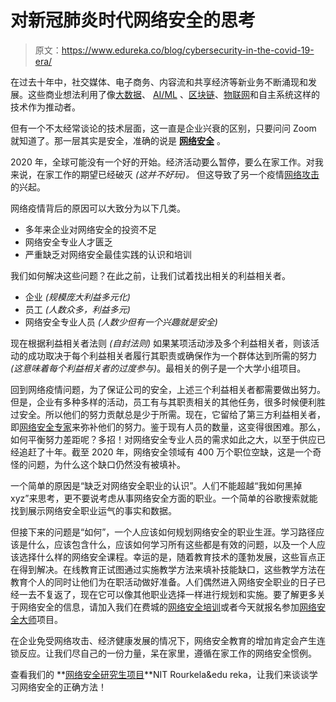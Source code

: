 # 对新冠肺炎时代网络安全的思考

> 原文：<https://www.edureka.co/blog/cybersecurity-in-the-covid-19-era/>

在过去十年中，社交媒体、电子商务、内容流和共享经济等新业务不断涌现和发展。这些商业想法利用了像[大数据](https://www.edureka.co/post-graduate/big-data-engineering)、 [AI/ML](https://www.edureka.co/post-graduate/machine-learning-and-ai) 、[区块链](https://www.edureka.co/blockchain-training)、[物联网](https://www.edureka.co/iot-certification-training)和自主系统这样的技术作为推动者。

但有一个不太经常谈论的技术层面，这一直是企业兴衰的区别，只要问问 Zoom 就知道了。那一层其实是安全，准确的说是 **[网络安全](https://www.edureka.co/post-graduate/cybersecurity)** 。

2020 年，全球可能没有一个好的开始。经济活动要么暂停，要么在家工作。对我来说，在家工作的期望已经破灭  *(这并不好玩)。* 但这导致了另一个疫情[网络攻击](https://www.edureka.co/blog/cybersecurity-threats-state-of-digital-privacy/)的兴起。

网络疫情背后的原因可以大致分为以下几类。

*   多年来企业对网络安全的投资不足
*   网络安全专业人才匮乏
*   严重缺乏对网络安全最佳实践的认识和培训

我们如何解决这些问题？在此之前，让我们试着找出相关的利益相关者。

*   企业  *(规模庞大利益多元化)*
*   员工  *(人数众多，利益多元)*
*   网络安全专业人员  *(人数少但有一个兴趣就是安全)*

现在根据利益相关者法则  *(自封法则)* 如果某项活动涉及多个利益相关者，则该活动的成功取决于每个利益相关者履行其职责或确保作为一个群体达到所需的努力  *(这意味着每个利益相关者的过度参与)*。最相关的例子是一个大学小组项目。

回到网络疫情问题，为了保证公司的安全，上述三个利益相关者都需要做出努力。但是，企业有多种多样的活动，员工有与其职责相关的其他任务，很多时候便利胜过安全。所以他们的努力贡献总是少于所需。现在，它留给了第三方利益相关者，即[网络安全专家](https://www.edureka.co/blog/ethical-hacking-career/)来弥补他们的努力。鉴于现有人员的数量，这变得很困难。那么，如何平衡努力差距呢？多招！对网络安全专业人员的需求如此之大，以至于供应已经追赶了十年。截至 2020 年，网络安全领域有 400 万个职位空缺，这是一个奇怪的问题，为什么这个缺口仍然没有被填补。

一个简单的原因是“缺乏对网络安全职业的认识”。人们不能超越“我如何黑掉 xyz”来思考，更不要说考虑从事网络安全方面的职业。一个简单的谷歌搜索就能找到展示网络安全职业运气的事实和数据。

但接下来的问题是“如何”，一个人应该如何规划网络安全的职业生涯。学习路径应该是什么，应该包含什么，应该如何学习所有这些都是有效的问题，以及一个人应该选择什么样的网络安全课程。幸运的是，随着教育技术的蓬勃发展，这些盲点正在得到解决。在线教育正试图通过实施教学方法来填补技能缺口，这些教学方法在教育个人的同时让他们为在职活动做好准备。人们偶然进入网络安全职业的日子已经一去不复返了，现在它可以像其他职业选择一样进行规划和实施。要了解更多关于网络安全的信息，请加入我们在费城的[网络安全培训](https://www.edureka.co/cybersecurity-certification-training-philadelphia)或者今天就报名参加[网络安全大师](https://www.edureka.co/masters-program/cybersecurity-training)项目。

在企业免受网络攻击、经济健康发展的情况下，网络安全教育的增加肯定会产生连锁反应。让我们尽自己的一份力量，呆在家里，遵循在家工作的网络安全惯例。

查看我们的  **[网络安全研究生项目](https://www.edureka.co/post-graduate/cybersecurity)**NIT Rourkela&edu reka，让我们来谈谈学习网络安全的正确方法！